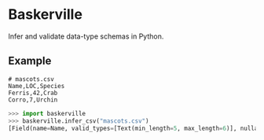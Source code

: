 # Baskerville

Infer and validate data-type schemas in Python.

## Example

```csv
# mascots.csv
Name,LOC,Species
Ferris,42,Crab
Corro,7,Urchin
```

```python
>>> import baskerville
>>> baskerville.infer_csv("mascots.csv")
[Field(name=Name, valid_types=[Text(min_length=5, max_length=6)], nullable=False), Field(name=LOC, valid_types=[Integer(min_value=7, max_value=42), Float(min_value=7, max_value=42), Text(min_length=1, max_length=2)], nullable=False), Field(name=Species, valid_types=[Text(min_length=4, max_length=6)], nullable=False)]
```
